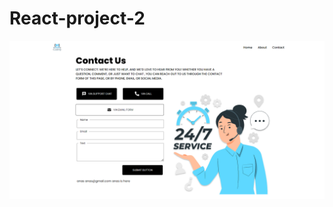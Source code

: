 # React-project-2


![GitHub Logo](https://github.com/Danish1042/react-project-2/blob/main/screencapture-localhost-5173-2024-05-21-23_24_05.png)
